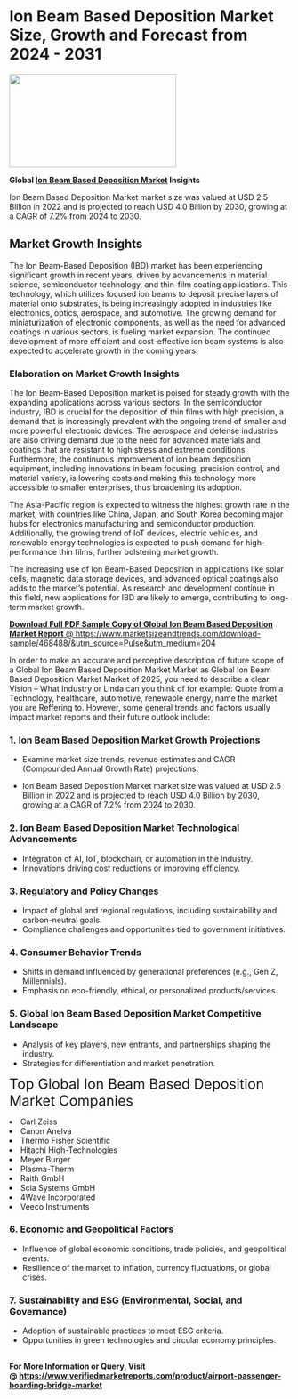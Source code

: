 <H1>Ion Beam Based Deposition Market Size, Growth and Forecast from 2024 - 2031</H1><img class="aligncenter size-medium wp-image-584254" src="https://thirdeyenews.in/wp-content/uploads/2024/09/Global-Market-Research-300x168.jpeg" alt="" width="300" height="168" /><p><strong>Global&nbsp;<a href="https://www.marketsizeandtrends.com/download-sample/468488/&amp;utm_source=Pulse&amp;utm_medium=204">Ion Beam Based Deposition Market</a> Insights</strong></p><p>Ion Beam Based Deposition Market market size was valued at USD 2.5 Billion in 2022 and is projected to reach USD 4.0 Billion by 2030, growing at a CAGR of 7.2% from 2024 to 2030.</p><p><h2>Market Growth Insights</h2> <p>The Ion Beam-Based Deposition (IBD) market has been experiencing significant growth in recent years, driven by advancements in material science, semiconductor technology, and thin-film coating applications. This technology, which utilizes focused ion beams to deposit precise layers of material onto substrates, is being increasingly adopted in industries like electronics, optics, aerospace, and automotive. The growing demand for miniaturization of electronic components, as well as the need for advanced coatings in various sectors, is fueling market expansion. The continued development of more efficient and cost-effective ion beam systems is also expected to accelerate growth in the coming years.</p> <p><a href="#"></a></p> <h3>Elaboration on Market Growth Insights</h3> <p>The Ion Beam-Based Deposition market is poised for steady growth with the expanding applications across various sectors. In the semiconductor industry, IBD is crucial for the deposition of thin films with high precision, a demand that is increasingly prevalent with the ongoing trend of smaller and more powerful electronic devices. The aerospace and defense industries are also driving demand due to the need for advanced materials and coatings that are resistant to high stress and extreme conditions. Furthermore, the continuous improvement of ion beam deposition equipment, including innovations in beam focusing, precision control, and material variety, is lowering costs and making this technology more accessible to smaller enterprises, thus broadening its adoption.</p> <p>The Asia-Pacific region is expected to witness the highest growth rate in the market, with countries like China, Japan, and South Korea becoming major hubs for electronics manufacturing and semiconductor production. Additionally, the growing trend of IoT devices, electric vehicles, and renewable energy technologies is expected to push demand for high-performance thin films, further bolstering market growth.</p> <p>The increasing use of Ion Beam-Based Deposition in applications like solar cells, magnetic data storage devices, and advanced optical coatings also adds to the market’s potential. As research and development continue in this field, new applications for IBD are likely to emerge, contributing to long-term market growth.</p> <p><a href="#"></p><p><span class=""><strong>Download Full PDF Sample Copy of Global Ion Beam Based Deposition Market Report</strong> @ <a href="https://www.marketsizeandtrends.com/download-sample/468488/&amp;utm_source=Pulse&amp;utm_medium=204" target="_blank">https://www.marketsizeandtrends.com/download-sample/468488/&amp;utm_source=Pulse&amp;utm_medium=204</a></span></p><p>In order to make an accurate and perceptive description of future scope of a Global&nbsp;Ion Beam Based Deposition Market Market as Global&nbsp;Ion Beam Based Deposition Market Market of 2025, you need to describe a clear Vision &ndash; What Industry or Linda can you think of for example: Quote from a Technology, healthcare, automotive, renewable energy, name the market you are Reffering to. However, some general trends and factors usually impact market reports and their future outlook include:</p><h3>1.&nbsp;<strong>Ion Beam Based Deposition Market Growth Projections</strong></h3><ul><li>Examine market size trends, revenue estimates and CAGR (Compounded Annual Growth Rate) projections.</li><li><p>Ion Beam Based Deposition Market market size was valued at USD 2.5 Billion in 2022 and is projected to reach USD 4.0 Billion by 2030, growing at a CAGR of 7.2% from 2024 to 2030.</p></li></ul><h3>2.&nbsp;<strong>Ion Beam Based Deposition Market Technological Advancements</strong></h3><ul><li>Integration of AI, IoT, blockchain, or automation in the industry.</li><li>Innovations driving cost reductions or improving efficiency.</li></ul><h3>3.&nbsp;<strong>Regulatory and Policy Changes</strong></h3><ul><li>Impact of global and regional regulations, including sustainability and carbon-neutral goals.</li><li>Compliance challenges and opportunities tied to government initiatives.</li></ul><h3>4.&nbsp;<strong>Consumer Behavior Trends</strong></h3><ul><li>Shifts in demand influenced by generational preferences (e.g., Gen Z, Millennials).</li><li>Emphasis on eco-friendly, ethical, or personalized products/services.</li></ul><h3>5.&nbsp;<strong>Global Ion Beam Based Deposition Market Competitive Landscape</strong></h3><ul><li>Analysis of key players, new entrants, and partnerships shaping the industry.</li><li>Strategies for differentiation and market penetration.</li></ul><p data-pm-slice="1 1 []"><span style="color: inherit; font-family: inherit; font-size: 25px;">Top Global Ion Beam Based Deposition Market Companies</span></p><div class="" data-test-id=""><p><li>Carl Zeiss</li><li> Canon Anelva</li><li> Thermo Fisher Scientific</li><li> Hitachi High-Technologies</li><li> Meyer Burger</li><li> Plasma-Therm</li><li> Raith GmbH</li><li> Scia Systems GmbH</li><li> 4Wave Incorporated</li><li> Veeco Instruments</li></p></div><h3>6.&nbsp;<strong>Economic and Geopolitical Factors</strong></h3><ul><li>Influence of global economic conditions, trade policies, and geopolitical events.</li><li>Resilience of the market to inflation, currency fluctuations, or global crises.</li></ul><h3>7.&nbsp;<strong>Sustainability and ESG (Environmental, Social, and Governance)</strong></h3><ul><li>Adoption of sustainable practices to meet ESG criteria.</li><li>Opportunities in green technologies and circular economy principles.</li></ul><h2><strong style="font-size: 14px;">For More Information or Query, Visit @&nbsp;</strong><a style="background-color: #ffffff; font-size: 14px;" href="https://www.marketsizeandtrends.com/report/ion-beam-based-deposition-market/" target="_blank">https://www.verifiedmarketreports.com/product/airport-passenger-boarding-bridge-market</a></h2>
